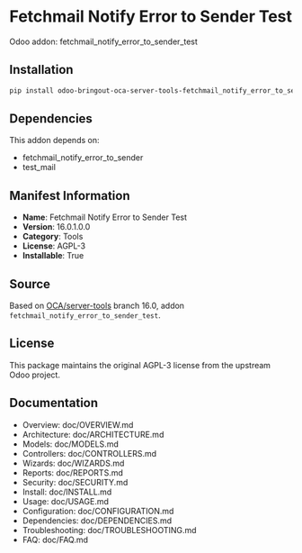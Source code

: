 # Fetchmail Notify Error to Sender Test

Odoo addon: fetchmail_notify_error_to_sender_test

## Installation

```bash
pip install odoo-bringout-oca-server-tools-fetchmail_notify_error_to_sender_test
```

## Dependencies

This addon depends on:
- fetchmail_notify_error_to_sender
- test_mail

## Manifest Information

- **Name**: Fetchmail Notify Error to Sender Test
- **Version**: 16.0.1.0.0
- **Category**: Tools
- **License**: AGPL-3
- **Installable**: True

## Source

Based on [OCA/server-tools](https://github.com/OCA/server-tools) branch 16.0, addon `fetchmail_notify_error_to_sender_test`.

## License

This package maintains the original AGPL-3 license from the upstream Odoo project.

## Documentation

- Overview: doc/OVERVIEW.md
- Architecture: doc/ARCHITECTURE.md
- Models: doc/MODELS.md
- Controllers: doc/CONTROLLERS.md
- Wizards: doc/WIZARDS.md
- Reports: doc/REPORTS.md
- Security: doc/SECURITY.md
- Install: doc/INSTALL.md
- Usage: doc/USAGE.md
- Configuration: doc/CONFIGURATION.md
- Dependencies: doc/DEPENDENCIES.md
- Troubleshooting: doc/TROUBLESHOOTING.md
- FAQ: doc/FAQ.md
